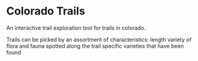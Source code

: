 # Colorado Trails

An interactive trail exploration tool for trails in colorado.

Trails can be picked by an assortment of characteristics:
  length
  variety of flora and fauna spotted along the trail
  specific varieties that have been found
